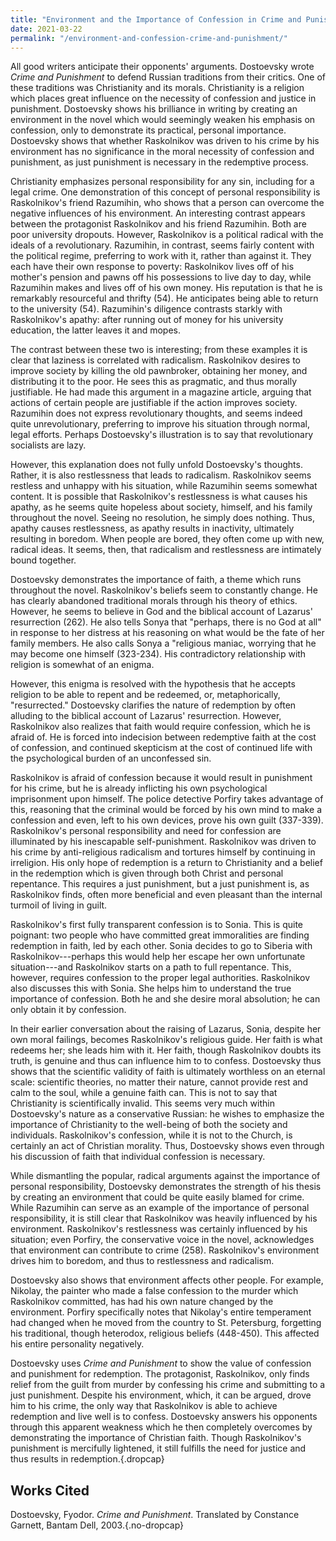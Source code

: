 ```yaml
---
title: "Environment and the Importance of Confession in Crime and Punishment"
date: 2021-03-22
permalink: "/environment-and-confession-crime-and-punishment/"
---
```

All good writers anticipate their opponents' arguments. Dostoevsky wrote
*Crime and Punishment* to defend Russian traditions from their critics.
One of these traditions was Christianity and its morals. Christianity is
a religion which places great influence on the necessity of confession
and justice in punishment. Dostoevsky shows his brilliance in writing by
creating an environment in the novel which would seemingly weaken his
emphasis on confession, only to demonstrate its practical, personal
importance. Dostoevsky shows that whether Raskolnikov was driven to his
crime by his environment has no significance in the moral necessity of
confession and punishment, as just punishment is necessary in the
redemptive process.

Christianity emphasizes personal responsibility for any sin, including
for a legal crime. One demonstration of this concept of personal
responsibility is Raskolnikov's friend Razumihin, who shows that a
person can overcome the negative influences of his environment. An
interesting contrast appears between the protagonist Raskolnikov and his
friend Razumihin. Both are poor university dropouts. However,
Raskolnikov is a political radical with the ideals of a revolutionary.
Razumihin, in contrast, seems fairly content with the political regime,
preferring to work with it, rather than against it. They each have their
own response to poverty: Raskolnikov lives off of his mother's pension
and pawns off his possessions to live day to day, while Razumihin makes
and lives off of his own money. His reputation is that he is remarkably
resourceful and thrifty (54). He anticipates being able to return to the
university (54). Razumihin's diligence contrasts starkly with
Raskolnikov's apathy: after running out of money for his university
education, the latter leaves it and mopes.

The contrast between these two is interesting; from these examples it is
clear that laziness is correlated with radicalism. Raskolnikov desires
to improve society by killing the old pawnbroker, obtaining her money,
and distributing it to the poor. He sees this as pragmatic, and thus
morally justifiable. He had made this argument in a magazine article,
arguing that actions of certain people are justifiable if the action
improves society. Razumihin does not express revolutionary thoughts, and
seems indeed quite unrevolutionary, preferring to improve his situation
through normal, legal efforts. Perhaps Dostoevsky's illustration is to
say that revolutionary socialists are lazy.

However, this explanation does not fully unfold Dostoevsky's thoughts.
Rather, it is also restlessness that leads to radicalism. Raskolnikov
seems restless and unhappy with his situation, while Razumihin seems
somewhat content. It is possible that Raskolnikov's restlessness is what
causes his apathy, as he seems quite hopeless about society, himself,
and his family throughout the novel. Seeing no resolution, he simply
does nothing. Thus, apathy causes restlessness, as apathy results in
inactivity, ultimately resulting in boredom. When people are bored, they
often come up with new, radical ideas. It seems, then, that radicalism
and restlessness are intimately bound together.

Dostoevsky demonstrates the importance of faith, a theme which runs
throughout the novel. Raskolnikov's beliefs seem to constantly change.
He has clearly abandoned traditional morals through his theory of
ethics. However, he seems to believe in God and the biblical account of
Lazarus' resurrection (262). He also tells Sonya that "perhaps, there is
no God at all" in response to her distress at his reasoning on what
would be the fate of her family members. He also calls Sonya a
"religious maniac, worrying that he may become one himself (323-234).
His contradictory relationship with religion is somewhat of an enigma.

However, this enigma is resolved with the hypothesis that he accepts
religion to be able to repent and be redeemed, or, metaphorically,
"resurrected." Dostoevsky clarifies the nature of redemption by often
alluding to the biblical account of Lazarus' resurrection. However,
Raskolnikov also realizes that faith would require confession, which he
is afraid of. He is forced into indecision between redemptive faith at
the cost of confession, and continued skepticism at the cost of
continued life with the psychological burden of an unconfessed sin.

Raskolnikov is afraid of confession because it would result in
punishment for his crime, but he is already inflicting his own
psychological imprisonment upon himself. The police detective Porfiry
takes advantage of this, reasoning that the criminal would be forced by
his own mind to make a confession and even, left to his own devices,
prove his own guilt (337-339). Raskolnikov's personal responsibility and
need for confession are illuminated by his inescapable self-punishment.
Raskolnikov was driven to his crime by anti-religious radicalism and
tortures himself by continuing in irreligion. His only hope of
redemption is a return to Christianity and a belief in the redemption
which is given through both Christ and personal repentance. This
requires a just punishment, but a just punishment is, as Raskolnikov
finds, often more beneficial and even pleasant than the internal turmoil
of living in guilt.

Raskolnikov's first fully transparent confession is to Sonia. This is
quite poignant: two people who have committed great immoralities are
finding redemption in faith, led by each other. Sonia decides to go to
Siberia with Raskolnikov---perhaps this would help her escape her own
unfortunate situation---and Raskolnikov starts on a path to full
repentance. This, however, requires confession to the proper legal
authorities. Raskolnikov also discusses this with Sonia. She helps him
to understand the true importance of confession. Both he and she desire
moral absolution; he can only obtain it by confession.

In their earlier conversation about the raising of Lazarus, Sonia,
despite her own moral failings, becomes Raskolnikov's religious guide.
Her faith is what redeems her; she leads him with it. Her faith, though
Raskolnikov doubts its truth, is genuine and thus can influence him to
to confess. Dostoevsky thus shows that the scientific validity of faith
is ultimately worthless on an eternal scale: scientific theories, no
matter their nature, cannot provide rest and calm to the soul, while a
genuine faith can. This is not to say that Christianity is
scientifically invalid. This seems very much within Dostoevsky's nature
as a conservative Russian: he wishes to emphasize the importance of
Christianity to the well-being of both the society and individuals.
Raskolnikov's confession, while it is not to the Church, is certainly an
act of Christian morality. Thus, Dostoevsky shows even through his
discussion of faith that individual confession is necessary.

While dismantling the popular, radical arguments against the importance
of personal responsibility, Dostoevsky demonstrates the strength of his
thesis by creating an environment that could be quite easily blamed for
crime. While Razumihin can serve as an example of the importance of
personal responsibility, it is still clear that Raskolnikov was heavily
influenced by his environment. Raskolnikov's restlessness was certainly
influenced by his situation; even Porfiry, the conservative voice in the
novel, acknowledges that environment can contribute to crime (258).
Raskolnikov's environment drives him to boredom, and thus to
restlessness and radicalism.

Dostoevsky also shows that environment affects other people. For
example, Nikolay, the painter who made a false confession to the murder
which Raskolnikov committed, has had his own nature changed by the
environment. Porfiry specifically notes that Nikolay's entire
temperament had changed when he moved from the country to St.
Petersburg, forgetting his traditional, though heterodox, religious
beliefs (448-450). This affected his entire personality negatively.

Dostoevsky uses *Crime and Punishment* to show the value of confession
and punishment for redemption. The protagonist, Raskolnikov, only finds
relief from the guilt from murder by confessing his crime and submitting
to a just punishment. Despite his environment, which, it can be argued,
drove him to his crime, the only way that Raskolnikov is able to achieve
redemption and live well is to confess. Dostoevsky answers his opponents
through this apparent weakness which he then completely overcomes by
demonstrating the importance of Christian faith. Though Raskolnikov's
punishment is mercifully lightened, it still fulfills the need for
justice and thus results in redemption.{.dropcap}

## Works Cited

Dostoevsky, Fyodor. *Crime and Punishment*. Translated by Constance
Garnett, Bantam Dell, 2003.{.no-dropcap}
